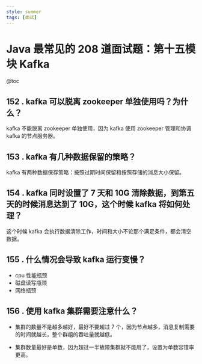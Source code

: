 ```yaml
---
style: summer
tags: [面试]
---
```

# Java 最常见的 208 道面试题：第十五模块 Kafka

@toc

## 152 . kafka 可以脱离 zookeeper 单独使用吗？为什么？

kafka 不能脱离 zookeeper 单独使用，因为 kafka 使用 zookeeper 管理和协调 kafka 的节点服务器。

## 153 . kafka 有几种数据保留的策略？

kafka 有两种数据保存策略：按照过期时间保留和按照存储的消息大小保留。

## 154 . kafka 同时设置了 7 天和 10G 清除数据，到第五天的时候消息达到了 10G，这个时候 kafka 将如何处理？

这个时候 kafka 会执行数据清除工作，时间和大小不论那个满足条件，都会清空数据。

## 155 . 什么情况会导致 kafka 运行变慢？

*   cpu 性能瓶颈
*   磁盘读写瓶颈
*   网络瓶颈

## 156 . 使用 kafka 集群需要注意什么？

*   集群的数量不是越多越好，最好不要超过 7 个，因为节点越多，消息复制需要的时间就越长，整个群组的吞吐量就越低。

*   集群数量最好是单数，因为超过一半故障集群就不能用了，设置为单数容错率更高。